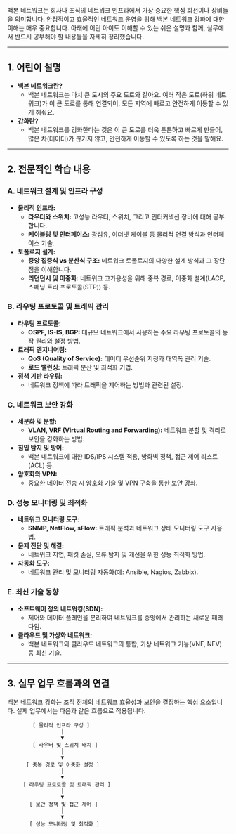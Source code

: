 백본 네트워크는 회사나 조직의 네트워크 인프라에서 가장 중요한 핵심 회선이나 장비들을 의미합니다. 안정적이고 효율적인 네트워크 운영을 위해 백본 네트워크 강화에 대한 이해는 매우 중요합니다. 아래에 어린 아이도 이해할 수 있는 쉬운 설명과 함께, 실무에서 반드시 공부해야 할 내용들을 자세히 정리했습니다.

---

## 1. 어린이 설명

- **백본 네트워크란?**  
  - 백본 네트워크는 마치 큰 도시의 주요 도로와 같아요. 여러 작은 도로(하위 네트워크)가 이 큰 도로를 통해 연결되어, 모든 지역에 빠르고 안전하게 이동할 수 있게 해줘요.
- **강화란?**  
  - 백본 네트워크를 강화한다는 것은 이 큰 도로를 더욱 튼튼하고 빠르게 만들어, 많은 차(데이터)가 끊기지 않고, 안전하게 이동할 수 있도록 하는 것을 말해요.

---

## 2. 전문적인 학습 내용

### A. 네트워크 설계 및 인프라 구성
- **물리적 인프라:**  
  - **라우터와 스위치:** 고성능 라우터, 스위치, 그리고 인터커넥션 장비에 대해 공부합니다.
  - **케이블링 및 인터페이스:** 광섬유, 이더넷 케이블 등 물리적 연결 방식과 인터페이스 기술.
- **토폴로지 설계:**  
  - **중앙 집중식 vs 분산식 구조:** 네트워크 토폴로지의 다양한 설계 방식과 그 장단점을 이해합니다.
  - **리던던시 및 이중화:** 네트워크 고가용성을 위해 중복 경로, 이중화 설계(LACP, 스패닝 트리 프로토콜(STP)) 등.

### B. 라우팅 프로토콜 및 트래픽 관리
- **라우팅 프로토콜:**  
  - **OSPF, IS-IS, BGP:** 대규모 네트워크에서 사용하는 주요 라우팅 프로토콜의 동작 원리와 설정 방법.
- **트래픽 엔지니어링:**  
  - **QoS (Quality of Service):** 데이터 우선순위 지정과 대역폭 관리 기술.
  - **로드 밸런싱:** 트래픽 분산 및 최적화 기법.
- **정책 기반 라우팅:**  
  - 네트워크 정책에 따라 트래픽을 제어하는 방법과 관련된 설정.

### C. 네트워크 보안 강화
- **세분화 및 분할:**  
  - **VLAN, VRF (Virtual Routing and Forwarding):** 네트워크 분할 및 격리로 보안을 강화하는 방법.
- **침입 탐지 및 방어:**  
  - 백본 네트워크에 대한 IDS/IPS 시스템 적용, 방화벽 정책, 접근 제어 리스트(ACL) 등.
- **암호화와 VPN:**  
  - 중요한 데이터 전송 시 암호화 기술 및 VPN 구축을 통한 보안 강화.

### D. 성능 모니터링 및 최적화
- **네트워크 모니터링 도구:**  
  - **SNMP, NetFlow, sFlow:** 트래픽 분석과 네트워크 상태 모니터링 도구 사용법.
- **문제 진단 및 해결:**  
  - 네트워크 지연, 패킷 손실, 오류 탐지 및 개선을 위한 성능 최적화 방법.
- **자동화 도구:**  
  - 네트워크 관리 및 모니터링 자동화(예: Ansible, Nagios, Zabbix).

### E. 최신 기술 동향
- **소프트웨어 정의 네트워킹(SDN):**  
  - 제어와 데이터 플레인을 분리하여 네트워크를 중앙에서 관리하는 새로운 패러다임.
- **클라우드 및 가상화 네트워크:**  
  - 백본 네트워크와 클라우드 네트워크의 통합, 가상 네트워크 기능(VNF, NFV) 등 최신 기술.

---

## 3. 실무 업무 흐름과의 연결

백본 네트워크 강화는 조직 전체의 네트워크 효율성과 보안을 결정하는 핵심 요소입니다. 실제 업무에서는 다음과 같은 흐름으로 적용됩니다.

```ascii
        [ 물리적 인프라 구성 ]
                 │
                 ▼
        [ 라우터 및 스위치 배치 ]
                 │
                 ▼
      [ 중복 경로 및 이중화 설정 ]
                 │
                 ▼
     [ 라우팅 프로토콜 및 트래픽 관리 ]
                 │
                 ▼
       [ 보안 정책 및 접근 제어 ]
                 │
                 ▼
       [ 성능 모니터링 및 최적화 ]